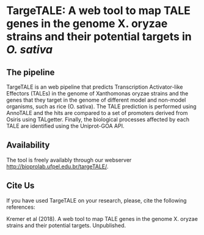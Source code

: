 
# TargeTALE: A web tool to map TALE genes in the genome X. oryzae strains and their potential targets in *O. sativa*


## The pipeline

TargeTALE is an web pipeline that predicts Transcription Activator-like Effectors (TALEs) in the genome of Xanthomonas oryzae strains and the genes that they target in the genome of different model and non-model organisms, such as rice (O. sativa). The TALE prediction is performed using AnnoTALE and the hits are compared to a set of promoters derived from Osiris using TALgetter. Finally, the biological processes affected by each TALE are identified using the Uniprot-GOA API.

## Availability

The tool is freely availably through our webserver http://bioprolab.ufpel.edu.br/targeTALE/.

## Cite Us

If you have used TargeTALE on your research, please, cite the following references:

Kremer et al (2018). A web tool to map TALE genes in the genome X. oryzae strains and their potential targets. Unpublished.
